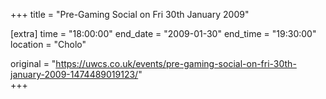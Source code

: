 +++
title = "Pre-Gaming Social on Fri 30th January 2009"

[extra]
time = "18:00:00"
end_date = "2009-01-30"
end_time = "19:30:00"
location = "Cholo"

original = "https://uwcs.co.uk/events/pre-gaming-social-on-fri-30th-january-2009-1474489019123/"    
+++



